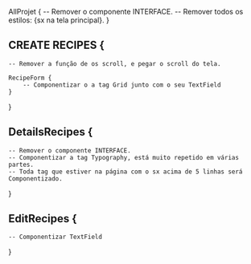 AllProjet {
    -- Remover o componente INTERFACE.
    -- Remover todos os estilos: {sx na tela principal}.
}

## CREATE RECIPES {
    -- Remover a função de os scroll, e pegar o scroll do tela.

    RecipeForm {
        -- Componentizar o a tag Grid junto com o seu TextField
    }
}

## DetailsRecipes {
    -- Remover o componente INTERFACE.
    -- Componentizar a tag Typography, está muito repetido em várias partes.
    -- Toda tag que estiver na página com o sx acima de 5 linhas será Componentizado.
}

## EditRecipes {
    -- Componentizar TextField
}